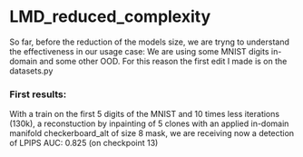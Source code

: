 # LMD_reduced_complexity

So far, before the reduction of the models size, we are tryng to understand the effectiveness in our usage case:
  We are using some MNIST digits in-domain and some other OOD.
  For this reason the first edit I made is on the datasets.py

### First results: 
With a train on the first 5 digits of the MNIST and 10 times less iterations (130k), a reconstuction by inpainting of
5 clones with an applied in-domain manifold checkerboard_alt of size 8 mask, we are receiving now a detection of LPIPS AUC: 0.825 (on checkpoint 13)
